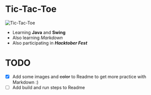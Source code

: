 # Tic-Tac-Toe
![Tic-Tac-Toe](https://upload.wikimedia.org/wikipedia/commons/thumb/3/32/Tic_tac_toe.svg/1200px-Tic_tac_toe.svg.png)
* Learning **Java** and **Swing**
* Also learning *Markdown*
* Also participating in ***Hacktober Fest***

# TODO
- [x] Add some images and ~~color~~ to Readme to get more practice with Markdown :)
- [ ] Add build and run steps to Readme

